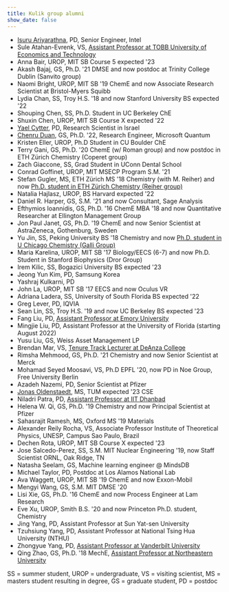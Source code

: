 ```yaml
---
title: Kulik group alumni
show_date: false
---
```

- [Isuru Ariyarathna](../../author/isuru-ariyarathna/), PD, Senior Engineer, Intel
- Sule Atahan-Evrenk, VS, [Assistant Professor at TOBB University of Economics and Technology](http://satahanevrenk.etu.edu.tr)
- Anna Bair, UROP, MIT SB Course 5 expected '23
- Akash Bajaj, GS, Ph.D. '21 DMSE and now postdoc at Trinity College Dublin (Sanvito group)
- Naomi Bright, UROP, MIT SB '19 ChemE and now Associate Research Scientist at Bristol-Myers Squibb
- Lydia Chan, SS, Troy H.S. '18 and now Stanford University BS expected '22
- Shouping Chen, SS, Ph.D. Student in UC Berkeley ChE
- Shuxin Chen, UROP, MIT SB Course X expected '22
- [Yael Cytter](../../author/yael-cytter), PD, Research Scientist in Israel
- [Chenru Duan](../../author/chenru-duan), GS, Ph.D. '22, Research Engineer, Microsoft Quantum 
- Kristen Eller, UROP, Ph.D Student in CU Boulder ChE
- Terry Gani, GS, Ph.D. '20 ChemE (w/ Roman group) and now postdoc in ETH Zürich Chemistry (Coperet group)
- Zach Giaccone, SS, Grad Student in UConn Dental School
- Conrad Goffinet, UROP, MIT MSECP Program S.M. '21
- Stefan Gugler, MS, ETH Zürich MS '18 Chemistry (with M. Reiher) and now [Ph.D. student in ETH Zürich Chemistry (Reiher group)](https://reiher.ethz.ch/the-group/people/person-detail.html?persid=196709)
- Natalia Hajlasz, UROP, BS Harvard expected '22
- Daniel R. Harper, GS, S.M. '21 and now Consultant, Sage Analysis
- Efthymios Ioannidis, GS, Ph.D. '16 ChemE MBA '18 and now Quantitative Researcher at Ellington Management Group
- Jon Paul Janet, GS, Ph.D. '19 ChemE and now Senior Scientist at AstraZeneca, Gothenburg, Sweden
- Yu Jin, SS, Peking University BS '18 Chemistry and now [Ph.D. student in U Chicago Chemistry (Galli Group)](https://galligroup.uchicago.edu/People/yjin.php)
- Maria Karelina, UROP, MIT SB '17 Biology/EECS (6-7) and now Ph.D. Student in Stanford Biophysics (Dror Group)
- Irem Kilic, SS, Bogazici University BS expected '23
- Jeong Yun Kim, PD, Samsung Korea
- Yashraj Kulkarni, PD
- John La, UROP, MIT SB '17 EECS and now Oculus VR
- Adriana Ladera, SS, University of South Florida BS expected '22
- Greg Lever, PD, IQVIA
- Sean Lin, SS, Troy H.S. '19 and now UC Berkeley BS expected '23
- Fang Liu, PD, [Assistant Professor at Emory University](https://flgroup.emorychem.science)
- Mingjie Liu, PD, Assistant Professor at the University of Florida (starting August 2022)
- Yusu Liu, GS, Weiss Asset Management LP
- Brendan Mar, VS, [Tenure Track Lecturer at DeAnza College](https://www.deanza.edu/directory/user.html?u=marbrendan)
- Rimsha Mehmood, GS, Ph.D. '21 Chemistry and now Senior Scientist at Merck
- Mohamad Seyed Moosavi, VS, Ph.D EPFL '20, now PD in Noe Group, Free University Berlin
- Azadeh Nazemi, PD, Senior Scientist at Pfizer
- [Jonas Oldenstaedt](../../author/jonas-oldenstaedt), MS, TUM expected '23 CSE
- Niladri Patra, PD, [Assistant Professor at IIT Dhanbad](https://npatra2.wixsite.com/iitism)
- Helena W. Qi, GS, Ph.D. '19 Chemistry and now Principal Scientist at Pfizer
- Sahasrajit Ramesh, MS, Oxford MS '19 Materials
- Alexander Reily Rocha, VS, Associate Professor Institute of Theoretical Physics, UNESP, Campus Sao Paulo, Brazil
- Dechen Rota, UROP, MIT SB Course X expected '23
- Jose Salcedo-Perez, SS, S.M. MIT Nuclear Engineering '19, now Staff Scientist ORNL, Oak Ridge, TN
- Natasha Seelam, GS, Machine learning engineer @ MindsDB
- Michael Taylor, PD, Postdoc at Los Alamos National Lab
- Ava Waggett, UROP, MIT SB '19 ChemE and now Exxon-Mobil
- Mengyi Wang, GS, S.M. MIT DMSE '20
- Lisi Xie, GS, Ph.D. '16 ChemE and now Process Engineer at Lam Research
- Eve Xu, UROP, Smith B.S. '20 and now Princeton Ph.D. student, Chemistry
- Jing Yang, PD, Assistant Professor at Sun Yat-sen University
- Tzuhsiung Yang, PD, Assistant Professor at National Tsing Hua University (NTHU)
- Zhongyue Yang, PD, [Assistant Professor at Vanderbilt University](https://www.vanderbilt.edu/chemistry/faculty/yang.php)
- Qing Zhao, GS, Ph.D. '18 MechE, [Assistant Professor at Northeastern University](https://www.qzhao-neu.com)

SS = summer student, UROP = undergraduate, VS = visiting scientist, MS = masters student resulting in degree, GS = graduate student, PD = postdoc
<!--more-->
